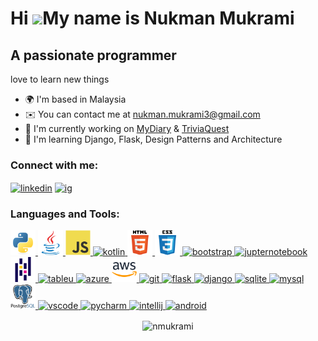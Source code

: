 Hi ![](https://user-images.githubusercontent.com/18350557/176309783-0785949b-9127-417c-8b55-ab5a4333674e.gif)My name is Nukman Mukrami
======================================================================================================================================

A passionate programmer
-----------------------

love to learn new things

* 🌍  I'm based in Malaysia
* ✉️  You can contact me at [nukman.mukrami3@gmail.com](mailto:nukman.mukrami3@gmail.com)
* 🚀  I'm currently working on [MyDiary](http://github.com/NMukrami/My-Diary) & [TriviaQuest](http://github.com/NMukrami/TriviaQuest)
* 🧠  I'm learning Django, Flask, Design Patterns and Architecture

<h3 align="left">Connect with me:</h3>
<p align="left">
<a href="https://linkedin.com/in/nukman-mukrami" target="blank"><img align="center" src="https://raw.githubusercontent.com/rahuldkjain/github-profile-readme-generator/master/src/images/icons/Social/linked-in-alt.svg" alt="linkedin" height="30" width="40" /></a>
<a href="https://instagram.com/nukman.m_" target="blank"><img align="center" src="https://raw.githubusercontent.com/rahuldkjain/github-profile-readme-generator/master/src/images/icons/Social/instagram.svg" alt="ig" height="30" width="40" /></a>
  
</p>
<h3 align="left">Languages and Tools:</h3>
<p align="left"> 
<a href="https://www.python.org" target="_blank" rel="noreferrer"> <img src="https://raw.githubusercontent.com/devicons/devicon/master/icons/python/python-original.svg" alt="python" width="40" height="40"/> </a>
<a href="https://www.java.com" target="_blank" rel="noreferrer"> <img src="https://raw.githubusercontent.com/devicons/devicon/master/icons/java/java-original.svg" alt="java" width="40" height="40"/> </a>
<a href="https://developer.mozilla.org/en-US/docs/Web/JavaScript" target="_blank" rel="noreferrer"> <img src="https://raw.githubusercontent.com/devicons/devicon/master/icons/javascript/javascript-original.svg" alt="javascript" width="40" height="40"/> </a>
<a href="https://kotlinlang.org" target="_blank" rel="noreferrer"> <img src="https://www.vectorlogo.zone/logos/kotlinlang/kotlinlang-icon.svg" alt="kotlin" width="40" height="40"/> </a>
<a href="https://www.w3.org/html/" target="_blank" rel="noreferrer"> <img src="https://raw.githubusercontent.com/devicons/devicon/master/icons/html5/html5-original-wordmark.svg" alt="html5" width="40" height="40"/> </a>
<a href="https://www.w3schools.com/css/" target="_blank" rel="noreferrer"> <img src="https://raw.githubusercontent.com/devicons/devicon/master/icons/css3/css3-original-wordmark.svg" alt="css3" width="40" height="40"/> </a>
<a href="https://getbootstrap.com" target="_blank" rel="noreferrer"> <img src="https://uxwing.com/wp-content/themes/uxwing/download/brands-and-social-media/bootstrap-5-logo-icon.svg" alt="bootstrap" width="40" height="40"/> </a>
<a href="https://jupyter.org/" target="_blank" rel="noreferrer"> <img src="https://www.svgrepo.com/show/373718/jupyter.svg" alt="jupternotebook" width="40" height="40"/> </a>
<a href="https://pandas.pydata.org/" target="_blank" rel="noreferrer"> <img src="https://raw.githubusercontent.com/devicons/devicon/2ae2a900d2f041da66e950e4d48052658d850630/icons/pandas/pandas-original.svg" alt="pandas" width="40" height="40"/> </a>
<a href="https://www.tableau.com/" target="_blank" rel="noreferrer"> <img src="https://www.svgrepo.com/show/354428/tableau-icon.svg" alt="tableu" width="40" height="40"/> </a>
<a href="https://azure.microsoft.com/en-in/" target="_blank" rel="noreferrer"> <img src="https://www.vectorlogo.zone/logos/microsoft_azure/microsoft_azure-icon.svg" alt="azure" width="40" height="40"/> </a> 
<a href="https://aws.amazon.com" target="_blank" rel="noreferrer"> <img src="https://raw.githubusercontent.com/devicons/devicon/master/icons/amazonwebservices/amazonwebservices-original-wordmark.svg" alt="aws" width="40" height="40"/> </a>
<a href="https://git-scm.com/" target="_blank" rel="noreferrer"> <img src="https://www.vectorlogo.zone/logos/git-scm/git-scm-icon.svg" alt="git" width="40" height="40"/> </a>     
<a href="https://flask.palletsprojects.com/" target="_blank" rel="noreferrer"> <img src="https://www.vectorlogo.zone/logos/pocoo_flask/pocoo_flask-icon.svg" alt="flask" width="40" height="40"/> </a>
<a href="https://www.djangoproject.com/" target="_blank" rel="noreferrer"> <img src="https://cdn.worldvectorlogo.com/logos/django.svg" alt="django" width="40" height="40"/> </a> 
<a href="https://www.sqlite.org/" target="_blank" rel="noreferrer"> <img src="https://www.vectorlogo.zone/logos/sqlite/sqlite-icon.svg" alt="sqlite" width="40" height="40"/> </a>
<a href="https://www.mysql.com/" target="_blank" rel="noreferrer"> <img src="https://uxwing.com/wp-content/themes/uxwing/download/brands-and-social-media/mysql-icon.svg" alt="mysql" width="40" height="40"/> </a>
<a href="https://www.postgresql.org" target="_blank" rel="noreferrer"> <img src="https://raw.githubusercontent.com/devicons/devicon/master/icons/postgresql/postgresql-original-wordmark.svg" alt="postgresql" width="40" height="40"/> </a> 
<a href="https://code.visualstudio.com/" target="_blank" rel="noreferrer"> <img src="https://uxwing.com/wp-content/themes/uxwing/download/brands-and-social-media/visual-studio-code-icon.svg" alt="vscode" width="40" height="40"/> </a> 
<a href="https://www.jetbrains.com/pycharm/" target="_blank" rel="noreferrer"> <img src="https://uxwing.com/wp-content/themes/uxwing/download/brands-and-social-media/pycharm-icon.svg" alt="pycharm" width="40" height="40"/> </a> 
<a href="https://www.jetbrains.com/idea/" target="_blank" rel="noreferrer"> <img src="https://www.svgrepo.com/show/353906/intellij-idea.svg" alt="intellij" width="40" height="40"/> </a>
<a href="https://developer.android.com" target="_blank" rel="noreferrer"> <img src="https://uxwing.com/wp-content/themes/uxwing/download/brands-and-social-media/android-studio-icon.svg" alt="android" width="40" height="40"/> </a> 
</p>
<p align="center">
<!--   <img align="center" src="https://github-readme-stats.vercel.app/api/top-langs?username=nmukrami&show_icons=true&theme=dark&locale=en&layout=compact" alt="nmukrami" /> -->
<!--   &nbsp; &nbsp; &nbsp; &nbsp; &nbsp; &nbsp;  -->
  <img align="center" src="https://github-readme-streak-stats.herokuapp.com/?user=nmukrami&theme=dark" alt="nmukrami" />
</p>

